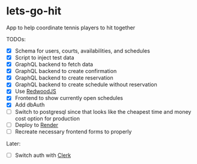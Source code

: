 # lets-go-hit

App to help coordinate tennis players to hit together

TODOs:

- [x] Schema for users, courts, availabilities, and schedules
- [x] Script to inject test data
- [x] GraphQL backend to fetch data
- [x] GraphQL backend to create confirmation
- [x] GraphQL backend to create reservation
- [x] GraphQL backend to create schedule without reservation
- [x] Use [RedwoodJS](https://redwoodjs.com)
- [x] Frontend to show currently open schedules
- [x] Add dbAuth
- [ ] Switch to postgresql since that looks like the cheapest time and money cost option for production
- [ ] Deploy to [Render](https://render.com/docs/deploy-redwood)
- [ ] Recreate necessary frontend forms to properly

Later:
- [ ] Switch auth with [Clerk](https://clerk.dev/tutorials/redwoodjs-blog-tutorial-with-clerk)
